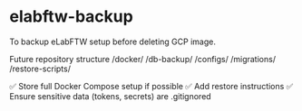 # elabftw-backup
To backup eLabFTW setup before deleting GCP image.

Future repository structure
/docker/
/db-backup/
/configs/
/migrations/
/restore-scripts/

✅ Store full Docker Compose setup if possible
✅ Add restore instructions
✅ Ensure sensitive data (tokens, secrets) are .gitignored

